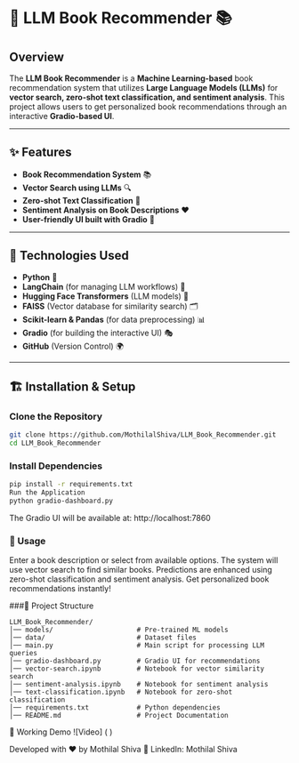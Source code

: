 # 📖 LLM Book Recommender 📚

## Overview  
The **LLM Book Recommender** is a **Machine Learning-based** book recommendation system that utilizes **Large Language Models (LLMs)** for **vector search, zero-shot text classification, and sentiment analysis**. This project allows users to get personalized book recommendations through an interactive **Gradio-based UI**.

---

## ✨ Features  
- **Book Recommendation System** 📚  
- **Vector Search using LLMs** 🔍  
- **Zero-shot Text Classification** 🎯  
- **Sentiment Analysis on Book Descriptions** ❤️  
- **User-friendly UI built with Gradio** 🎨  

---

## 🚀 Technologies Used  
- **Python** 🐍  
- **LangChain** (for managing LLM workflows) 🔗  
- **Hugging Face Transformers** (LLM models) 🤖  
- **FAISS** (Vector database for similarity search) 🗂️  
- **Scikit-learn & Pandas** (for data preprocessing) 📊  
- **Gradio** (for building the interactive UI) 🎭  
- **GitHub** (Version Control) 🌍  

---

## 🏗️ Installation & Setup  

### Clone the Repository  
```sh
git clone https://github.com/MothilalShiva/LLM_Book_Recommender.git
cd LLM_Book_Recommender
```
### Install Dependencies
```sh
pip install -r requirements.txt
Run the Application
python gradio-dashboard.py
```
The Gradio UI will be available at: http://localhost:7860
### 📖 Usage
Enter a book description or select from available options.
The system will use vector search to find similar books.
Predictions are enhanced using zero-shot classification and sentiment analysis.
Get personalized book recommendations instantly!

###📂 Project Structure
```
LLM_Book_Recommender/
│── models/                     # Pre-trained ML models
│── data/                       # Dataset files
│── main.py                     # Main script for processing LLM queries
│── gradio-dashboard.py         # Gradio UI for recommendations
│── vector-search.ipynb         # Notebook for vector similarity search
│── sentiment-analysis.ipynb    # Notebook for sentiment analysis
│── text-classification.ipynb   # Notebook for zero-shot classification
│── requirements.txt            # Python dependencies
│── README.md                   # Project Documentation
```
📸 Working Demo 
![Video] ( )

Developed with ❤️ by Mothilal Shiva
🔗 LinkedIn: Mothilal Shiva
